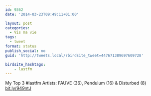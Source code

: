 ```yaml
---
id: 9362
date: '2014-03-23T09:49:11+01:00'

layout: post
categories:
  - Vis ma vie
tags:
  - tweet
format: status
publish_social: no
guid: 'http://tweets.local/?birdsite_tweet=447671389697609728'

birdsite_hashtags:
    - lastfm
---
```


My Top 3 #lastfm Artists: FAUVE (36), Pendulum (16) &amp; Disturbed (8) [bit.ly/949ntJ](http://bit.ly/949ntJ)